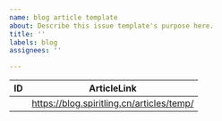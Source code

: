 ```yaml
---
name: blog article template
about: Describe this issue template's purpose here.
title: ''
labels: blog
assignees: ''

---
```


| ID | ArticleLink |
| --- | --- |
|      |   https://blog.spiritling.cn/articles/temp/    |
